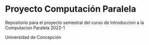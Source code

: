 # Proyecto Computación Paralela

Repositorio para el proyecto semestral del curso de Introduccion a la Computacion Paralela 2022-1

Universidad de Concepción
